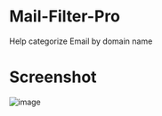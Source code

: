 # Mail-Filter-Pro
Help categorize Email by domain name

# Screenshot
![image](https://user-images.githubusercontent.com/40461705/178149650-4b4f120e-6f33-4e59-bf0f-42d6affb4ed3.png)

